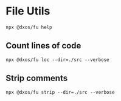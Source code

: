 # File Utils

```
npx @dxos/fu help
```

## Count lines of code

```
npx @dxos/fu loc --dir=./src --verbose
```

## Strip comments

```
npx @dxos/fu strip --dir=./src --verbose
```
